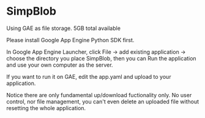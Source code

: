 SimpBlob
========

Using GAE as file storage. 5GB total available

Please install Google App Engine Python SDK first.

In Google App Engine Launcher, click File -> add existing application -> choose the directory you place SimpBlob, then you can Run the application and use your own computer as the server.

If you want to run it on GAE, edit the app.yaml and upload to your application.

Notice there are only fundamental up/download fuctionality only. No user control, nor file management, you can't even delete an uploaded file without resetting the whole application.

